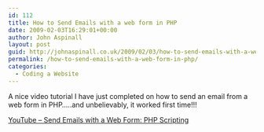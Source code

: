 ```yaml
---
id: 112
title: How to Send Emails with a web form in PHP
date: 2009-02-03T16:29:01+00:00
author: John Aspinall
layout: post
guid: http://johnaspinall.co.uk/2009/02/03/how-to-send-emails-with-a-web-form-in-php/
permalink: /how-to-send-emails-with-a-web-form-in-php/
categories:
  - Coding a Website
---
```

A nice video tutorial I have just completed on how to send an email from a web form in PHP&#8230;..and unbelievably, it worked first time!!!

[YouTube &#8211; Send Emails with a Web Form: PHP Scripting](http://uk.youtube.com/watch?hl=en-GB&v=rdsz9Ie6h7I&gl=GB)
  


>